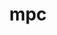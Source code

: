---
title: "mpc"
layout: cache
category: package
meta: {"versions": ["1.1.0"], "compilers": ["gcc@10.3.0", "gcc@4.8.5", "gcc@7.4.0", "gcc@7.5.0", "gcc@8.1.0", "gcc@8.2.1", "gcc@8.3.1", "gcc@8.4.1", "gcc@9.3.0"]}
spec_files: 
 - spec-0.json
 - spec-1.json
 - spec-2.json
 - spec-3.json
 - spec-4.json
 - spec-5.json
 - spec-6.json
 - spec-7.json
 - spec-8.json
 - spec-9.json
 - spec-10.json
 - spec-11.json
 - spec-12.json
 - spec-13.json
 - spec-14.json
 - spec-15.json
 - spec-16.json
 - spec-17.json
 - spec-18.json
 - spec-19.json
 - spec-20.json
 - spec-21.json
 - spec-22.json
 - spec-23.json
 - spec-24.json
 - spec-25.json
 - spec-26.json
 - spec-27.json
 - spec-28.json
 - spec-29.json
 - spec-30.json
 - spec-31.json
 - spec-32.json
 - spec-33.json
 - spec-34.json
 - spec-35.json
 - spec-36.json
 - spec-37.json
 - spec-38.json
 - spec-39.json
 - spec-40.json
spec_names:
 - 'mpc@1.1.0%gcc@4.8.5 arch=linux-rhel7-x86_64 ^gmp@6.1.2%gcc@4.8.5 arch=linux-rhel7-x86_64 ^mpfr@3.1.6%gcc@4.8.5 patches=66a5d58 arch=linux-rhel7-x86_64'
 - 'mpc@1.1.0%gcc@4.8.5 arch=linux-centos7-x86_64 ^gmp@6.1.2%gcc@4.8.5 arch=linux-centos7-x86_64 ^mpfr@3.1.6%gcc@4.8.5 patches=66a5d58 arch=linux-centos7-x86_64'
 - 'mpc@1.1.0%gcc@7.5.0 arch=linux-ubuntu18.04-ppc64le ^gmp@6.1.2%gcc@7.5.0 arch=linux-ubuntu18.04-ppc64le ^mpfr@3.1.6%gcc@7.5.0 patches=66a5d58 arch=linux-ubuntu18.04-ppc64le'
 - 'mpc@1.1.0%gcc@8.1.0 arch=linux-rhel7-x86_64 ^gmp@6.1.2%gcc@8.1.0 arch=linux-rhel7-x86_64 ^mpfr@3.1.6%gcc@8.1.0 patches=7a6dd71 arch=linux-rhel7-x86_64'
 - 'mpc@1.1.0%gcc@9.3.0 arch=linux-ubuntu20.04-ppc64le ^gmp@6.2.1%gcc@9.3.0 arch=linux-ubuntu20.04-ppc64le ^mpfr@4.1.0%gcc@9.3.0 arch=linux-ubuntu20.04-ppc64le'
 - 'mpc@1.1.0%gcc@9.3.0 arch=linux-ubuntu20.04-x86_64 ^gmp@6.2.1%gcc@9.3.0 arch=linux-ubuntu20.04-x86_64 ^mpfr@4.1.0%gcc@9.3.0 arch=linux-ubuntu20.04-x86_64'
 - 'mpc@1.1.0%gcc@7.4.0 arch=linux-ubuntu18.04-ppc64le ^gmp@6.1.2%gcc@7.4.0 arch=linux-ubuntu18.04-ppc64le ^mpfr@3.1.6%gcc@7.4.0 patches=66a5d58 arch=linux-ubuntu18.04-ppc64le'
 - 'mpc@1.1.0%gcc@4.8.5 arch=linux-centos7-ppc64le ^gmp@6.1.2%gcc@4.8.5 arch=linux-centos7-ppc64le ^mpfr@3.1.6%gcc@4.8.5 patches=66a5d58 arch=linux-centos7-ppc64le'
 - 'mpc@1.1.0%gcc@4.8.5 arch=linux-rhel7-x86_64 ^gmp@6.1.2%gcc@4.8.5 arch=linux-rhel7-x86_64 ^mpfr@3.1.6%gcc@4.8.5 patches=7a6dd71 arch=linux-rhel7-x86_64'
 - 'mpc@1.1.0%gcc@7.5.0 arch=linux-ubuntu18.04-x86_64 ^gmp@6.1.2%gcc@7.5.0 arch=linux-ubuntu18.04-x86_64 ^mpfr@4.0.2%gcc@7.5.0 patches=3f80b83 arch=linux-ubuntu18.04-x86_64'
 - 'mpc@1.1.0%gcc@9.3.0 arch=linux-ubuntu20.04-x86_64 ^gmp@6.1.2%gcc@9.3.0 arch=linux-ubuntu20.04-x86_64 ^mpfr@4.0.2%gcc@9.3.0 patches=3f80b83 arch=linux-ubuntu20.04-x86_64'
 - 'mpc@1.1.0%gcc@7.4.0 arch=linux-ubuntu18.04-aarch64 ^gmp@6.1.2%gcc@7.4.0 arch=linux-ubuntu18.04-aarch64 ^mpfr@3.1.6%gcc@7.4.0 patches=66a5d58 arch=linux-ubuntu18.04-aarch64'
 - 'mpc@1.1.0%gcc@7.4.0 arch=linux-ubuntu18.04-ppc64le ^gmp@6.1.2%gcc@7.4.0 arch=linux-ubuntu18.04-ppc64le ^mpfr@3.1.6%gcc@7.4.0 patches=7a6dd71 arch=linux-ubuntu18.04-ppc64le'
 - 'mpc@1.1.0%gcc@8.1.0 arch=linux-rhel7-ppc64le ^gmp@6.1.2%gcc@8.1.0 arch=linux-rhel7-ppc64le ^mpfr@4.0.2%gcc@8.1.0 patches=3f80b83 arch=linux-rhel7-ppc64le'
 - 'mpc@1.1.0%gcc@8.3.1 arch=linux-rhel8-ppc64le ^gmp@6.1.2%gcc@8.3.1 arch=linux-rhel8-ppc64le ^mpfr@4.0.2%gcc@8.3.1 patches=3f80b83 arch=linux-rhel8-ppc64le'
 - 'mpc@1.1.0%gcc@4.8.5 arch=linux-rhel7-ppc64le ^gmp@6.1.2%gcc@4.8.5 arch=linux-rhel7-ppc64le ^mpfr@3.1.6%gcc@4.8.5 patches=7a6dd71 arch=linux-rhel7-ppc64le'
 - 'mpc@1.1.0%gcc@4.8.5 arch=linux-centos7-ppc64le ^gmp@6.1.2%gcc@4.8.5 arch=linux-centos7-ppc64le ^mpfr@3.1.6%gcc@4.8.5 patches=7a6dd71 arch=linux-centos7-ppc64le'
 - 'mpc@1.1.0%gcc@4.8.5 arch=linux-rhel7-ppc64le ^gmp@6.2.1%gcc@4.8.5 arch=linux-rhel7-ppc64le ^mpfr@3.1.6%gcc@4.8.5 patches=7a6dd71 arch=linux-rhel7-ppc64le'
 - 'mpc@1.1.0%gcc@7.5.0 arch=linux-ubuntu18.04-x86_64 ^gmp@6.2.1%gcc@7.5.0 arch=linux-ubuntu18.04-x86_64 ^mpfr@4.1.0%gcc@7.5.0 arch=linux-ubuntu18.04-x86_64'
 - 'mpc@1.1.0%gcc@8.2.1 arch=linux-centos8-x86_64 ^gmp@6.1.2%gcc@8.2.1 arch=linux-centos8-x86_64 ^mpfr@3.1.6%gcc@8.2.1 patches=66a5d58 arch=linux-centos8-x86_64'
 - 'mpc@1.1.0%gcc@8.3.1 arch=linux-centos8-ppc64le ^gmp@6.1.2%gcc@8.3.1 arch=linux-centos8-ppc64le ^mpfr@3.1.6%gcc@8.3.1 patches=66a5d58 arch=linux-centos8-ppc64le'
 - 'mpc@1.1.0%gcc@4.8.5 arch=linux-rhel7-ppc64le ^gmp@6.1.2%gcc@4.8.5 arch=linux-rhel7-ppc64le ^mpfr@3.1.6%gcc@4.8.5 patches=66a5d58 arch=linux-rhel7-ppc64le'
 - 'mpc@1.1.0%gcc@8.4.1 arch=linux-rhel8-ppc64le ^gmp@6.2.1%gcc@8.4.1 arch=linux-rhel8-ppc64le ^mpfr@4.1.0%gcc@8.4.1 arch=linux-rhel8-ppc64le'
 - 'mpc@1.1.0%gcc@10.3.0 arch=linux-ubuntu21.04-ppc64le ^gmp@6.2.1%gcc@10.3.0 arch=linux-ubuntu21.04-ppc64le ^mpfr@4.1.0%gcc@10.3.0 arch=linux-ubuntu21.04-ppc64le'
 - 'mpc@1.1.0%gcc@8.3.1 arch=linux-rhel8-x86_64 ^gmp@6.1.2%gcc@8.3.1 arch=linux-rhel8-x86_64 ^mpfr@3.1.6%gcc@8.3.1 patches=66a5d58 arch=linux-rhel8-x86_64'
 - 'mpc@1.1.0%gcc@8.3.1 arch=linux-rhel8-x86_64 ^gmp@6.1.2%gcc@8.3.1 arch=linux-rhel8-x86_64 ^mpfr@4.0.2%gcc@8.3.1 patches=3f80b83 arch=linux-rhel8-x86_64'
 - 'mpc@1.1.0%gcc@7.5.0 arch=linux-ubuntu18.04-ppc64le ^gmp@6.1.2%gcc@7.5.0 arch=linux-ubuntu18.04-ppc64le ^mpfr@4.0.2%gcc@7.5.0 patches=3f80b83 arch=linux-ubuntu18.04-ppc64le'
 - 'mpc@1.1.0%gcc@8.3.1 arch=linux-centos8-x86_64 ^gmp@6.1.2%gcc@8.3.1 arch=linux-centos8-x86_64 ^mpfr@3.1.6%gcc@8.3.1 patches=66a5d58 arch=linux-centos8-x86_64'
 - 'mpc@1.1.0%gcc@4.8.5 arch=linux-rhel7-x86_64 ^gmp@6.2.1%gcc@4.8.5 arch=linux-rhel7-x86_64 ^mpfr@3.1.6%gcc@4.8.5 patches=7a6dd71 arch=linux-rhel7-x86_64'
 - 'mpc@1.1.0%gcc@4.8.5 arch=linux-centos7-x86_64 ^gmp@6.1.2%gcc@4.8.5 arch=linux-centos7-x86_64 ^mpfr@3.1.6%gcc@4.8.5 patches=7a6dd71 arch=linux-centos7-x86_64'
 - 'mpc@1.1.0%gcc@9.3.0 arch=linux-rhel7-x86_64 ^gmp@6.2.1%gcc@9.3.0 arch=linux-rhel7-x86_64 ^mpfr@4.1.0%gcc@9.3.0 arch=linux-rhel7-x86_64'
 - 'mpc@1.1.0%gcc@10.3.0 arch=linux-ubuntu21.04-x86_64 ^gmp@6.2.1%gcc@10.3.0 arch=linux-ubuntu21.04-x86_64 ^mpfr@4.1.0%gcc@10.3.0 arch=linux-ubuntu21.04-x86_64'
 - 'mpc@1.1.0%gcc@7.4.0 arch=linux-ubuntu18.04-x86_64 ^gmp@6.1.2%gcc@7.4.0 arch=linux-ubuntu18.04-x86_64 ^mpfr@3.1.6%gcc@7.4.0 patches=66a5d58 arch=linux-ubuntu18.04-x86_64'
 - 'mpc@1.1.0%gcc@8.3.1 arch=linux-rhel8-x86_64 ^gmp@6.2.1%gcc@8.3.1 arch=linux-rhel8-x86_64 ^mpfr@4.1.0%gcc@8.3.1 arch=linux-rhel8-x86_64'
 - 'mpc@1.1.0%gcc@8.3.1 arch=linux-rhel8-ppc64le ^gmp@6.2.1%gcc@8.3.1 arch=linux-rhel8-ppc64le ^mpfr@4.1.0%gcc@8.3.1 arch=linux-rhel8-ppc64le'
 - 'mpc@1.1.0%gcc@8.1.0 arch=linux-rhel7-x86_64 ^gmp@6.1.2%gcc@8.1.0 arch=linux-rhel7-x86_64 ^mpfr@4.0.2%gcc@8.1.0 patches=3f80b83 arch=linux-rhel7-x86_64'
 - 'mpc@1.1.0%gcc@8.4.1 arch=linux-rhel8-x86_64 ^gmp@6.2.1%gcc@8.4.1 arch=linux-rhel8-x86_64 ^mpfr@4.1.0%gcc@8.4.1 arch=linux-rhel8-x86_64'
 - 'mpc@1.1.0%gcc@7.5.0 arch=linux-ubuntu18.04-ppc64le ^gmp@6.2.1%gcc@7.5.0 arch=linux-ubuntu18.04-ppc64le ^mpfr@4.1.0%gcc@7.5.0 arch=linux-ubuntu18.04-ppc64le'
 - 'mpc@1.1.0%gcc@9.3.0 arch=linux-ubuntu20.04-ppc64le ^gmp@6.1.2%gcc@9.3.0 arch=linux-ubuntu20.04-ppc64le ^mpfr@4.0.2%gcc@9.3.0 patches=3f80b83 arch=linux-ubuntu20.04-ppc64le'
 - 'mpc@1.1.0%gcc@8.1.0 arch=linux-centos7-x86_64 ^gmp@6.1.2%gcc@8.1.0 arch=linux-centos7-x86_64 ^mpfr@3.1.6%gcc@8.1.0 patches=7a6dd71 arch=linux-centos7-x86_64'
 - 'mpc@1.1.0%gcc@9.3.0 arch=linux-rhel7-ppc64le ^gmp@6.2.1%gcc@9.3.0 arch=linux-rhel7-ppc64le ^mpfr@4.1.0%gcc@9.3.0 arch=linux-rhel7-ppc64le'
---